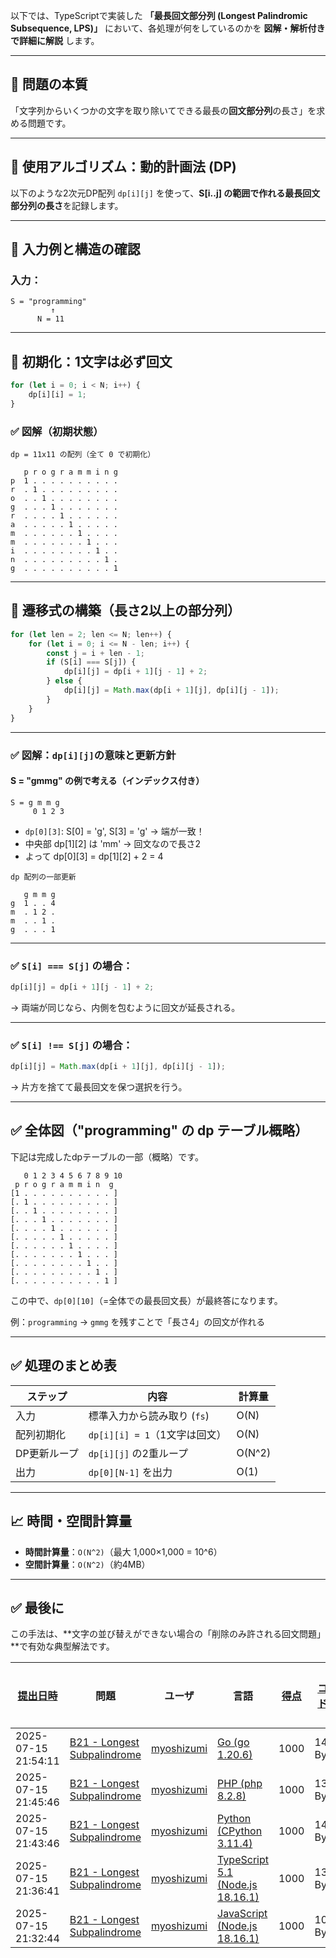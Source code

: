 以下では、TypeScriptで実装した **「最長回文部分列 (Longest Palindromic Subsequence, LPS)」** において、各処理が何をしているのかを **図解・解析付きで詳細に解説** します。

---

## 🧩 問題の本質

「文字列からいくつかの文字を取り除いてできる最長の**回文部分列**の長さ」を求める問題です。

---

## 🔧 使用アルゴリズム：**動的計画法 (DP)**

以下のような2次元DP配列 `dp[i][j]` を使って、**S\[i..j] の範囲で作れる最長回文部分列の長さ**を記録します。

---

## 📘 入力例と構造の確認

### 入力：

```
S = "programming"
         ↑
      N = 11
```

---

## 🧮 初期化：1文字は必ず回文

```ts
for (let i = 0; i < N; i++) {
    dp[i][i] = 1;
}
```

### ✅ 図解（初期状態）

```text
dp = 11x11 の配列（全て 0 で初期化）

   p r o g r a m m i n g
p  1 . . . . . . . . . .
r  . 1 . . . . . . . . .
o  . . 1 . . . . . . . .
g  . . . 1 . . . . . . .
r  . . . . 1 . . . . . .
a  . . . . . 1 . . . . .
m  . . . . . . 1 . . . .
m  . . . . . . . 1 . . .
i  . . . . . . . . 1 . .
n  . . . . . . . . . 1 .
g  . . . . . . . . . . 1
```

---

## 🔁 遷移式の構築（長さ2以上の部分列）

```ts
for (let len = 2; len <= N; len++) {
    for (let i = 0; i <= N - len; i++) {
        const j = i + len - 1;
        if (S[i] === S[j]) {
            dp[i][j] = dp[i + 1][j - 1] + 2;
        } else {
            dp[i][j] = Math.max(dp[i + 1][j], dp[i][j - 1]);
        }
    }
}
```

---

### ✅ 図解：`dp[i][j]`の意味と更新方針

#### S = "gmmg" の例で考える（インデックス付き）

```text
S = g m m g
     0 1 2 3
```

- `dp[0][3]`: S\[0] = 'g', S\[3] = 'g' → 端が一致！
- 中央部 dp\[1]\[2] は 'mm' → 回文なので長さ2
- よって dp\[0]\[3] = dp\[1]\[2] + 2 = 4

```text
dp 配列の一部更新

   g m m g
g  1 . . 4
m  . 1 2 .
m  . . 1 .
g  . . . 1
```

---

### ✅ `S[i] === S[j]` の場合：

```ts
dp[i][j] = dp[i + 1][j - 1] + 2;
```

→ 両端が同じなら、内側を包むように回文が延長される。

---

### ✅ `S[i] !== S[j]` の場合：

```ts
dp[i][j] = Math.max(dp[i + 1][j], dp[i][j - 1]);
```

→ 片方を捨てて最長回文を保つ選択を行う。

---

## ✅ 全体図（"programming" の dp テーブル概略）

下記は完成したdpテーブルの一部（概略）です。

```text
   0 1 2 3 4 5 6 7 8 9 10
 p r o g r a m m i n  g
[1 . . . . . . . . . . ]
[. 1 . . . . . . . . . ]
[. . 1 . . . . . . . . ]
[. . . 1 . . . . . . . ]
[. . . . 1 . . . . . . ]
[. . . . . 1 . . . . . ]
[. . . . . . 1 . . . . ]
[. . . . . . . 1 . . . ]
[. . . . . . . . 1 . . ]
[. . . . . . . . . 1 . ]
[. . . . . . . . . . 1 ]
```

この中で、`dp[0][10]`（=全体での最長回文長）が最終答になります。

例：`programming` → `gmmg` を残すことで「長さ4」の回文が作れる

---

## ✅ 処理のまとめ表

| ステップ     | 内容                          | 計算量 |
| ------------ | ----------------------------- | ------ |
| 入力         | 標準入力から読み取り (`fs`)   | O(N)   |
| 配列初期化   | `dp[i][i] = 1`（1文字は回文） | O(N)   |
| DP更新ループ | `dp[i][j]` の2重ループ        | O(N^2) |
| 出力         | `dp[0][N-1]` を出力           | O(1)   |

---

## 📈 時間・空間計算量

- **時間計算量**：`O(N^2)`（最大 1,000×1,000 = 10^6）
- **空間計算量**：`O(N^2)`（約4MB）

---

## ✅ 最後に

この手法は、\*\*文字の並び替えができない場合の「削除のみ許される回文問題」\*\*で有効な典型解法です。

| [提出日時](https://atcoder.jp/contests/tessoku-book/submissions/me?desc=true&orderBy=created) | 問題                                                                                          | ユーザ                                            | 言語                                                                                                        | [得点](https://atcoder.jp/contests/tessoku-book/submissions/me?desc=true&orderBy=score) | [コード長](https://atcoder.jp/contests/tessoku-book/submissions/me?orderBy=source_length) | 結果 | [実行時間](https://atcoder.jp/contests/tessoku-book/submissions/me?orderBy=time_consumption) | [メモリ](https://atcoder.jp/contests/tessoku-book/submissions/me?orderBy=memory_consumption) |                                                                       |
| --------------------------------------------------------------------------------------------- | --------------------------------------------------------------------------------------------- | ------------------------------------------------- | ----------------------------------------------------------------------------------------------------------- | --------------------------------------------------------------------------------------- | ----------------------------------------------------------------------------------------- | ---- | -------------------------------------------------------------------------------------------- | -------------------------------------------------------------------------------------------- | --------------------------------------------------------------------- |
| 2025-07-15 21:54:11                                                                           | [B21 - Longest Subpalindrome](https://atcoder.jp/contests/tessoku-book/tasks/tessoku_book_ct) | [myoshizumi](https://atcoder.jp/users/myoshizumi) | [Go (go 1.20.6)](https://atcoder.jp/contests/tessoku-book/submissions/me?f.Language=5002)                   | 1000                                                                                    | 1412 Byte                                                                                 |      | 7 ms                                                                                         | 8188 KiB                                                                                     | [詳細](https://atcoder.jp/contests/tessoku-book/submissions/67625944) |
| 2025-07-15 21:45:46                                                                           | [B21 - Longest Subpalindrome](https://atcoder.jp/contests/tessoku-book/tasks/tessoku_book_ct) | [myoshizumi](https://atcoder.jp/users/myoshizumi) | [PHP (php 8.2.8)](https://atcoder.jp/contests/tessoku-book/submissions/me?f.Language=5016)                  | 1000                                                                                    | 1336 Byte                                                                                 |      | 47 ms                                                                                        | 37492 KiB                                                                                    | [詳細](https://atcoder.jp/contests/tessoku-book/submissions/67625790) |
| 2025-07-15 21:43:46                                                                           | [B21 - Longest Subpalindrome](https://atcoder.jp/contests/tessoku-book/tasks/tessoku_book_ct) | [myoshizumi](https://atcoder.jp/users/myoshizumi) | [Python (CPython 3.11.4)](https://atcoder.jp/contests/tessoku-book/submissions/me?f.Language=5055)          | 1000                                                                                    | 1417 Byte                                                                                 |      | 140 ms                                                                                       | 25636 KiB                                                                                    | [詳細](https://atcoder.jp/contests/tessoku-book/submissions/67625751) |
| 2025-07-15 21:36:41                                                                           | [B21 - Longest Subpalindrome](https://atcoder.jp/contests/tessoku-book/tasks/tessoku_book_ct) | [myoshizumi](https://atcoder.jp/users/myoshizumi) | [TypeScript 5.1 (Node.js 18.16.1)](https://atcoder.jp/contests/tessoku-book/submissions/me?f.Language=5058) | 1000                                                                                    | 1302 Byte                                                                                 |      | 62 ms                                                                                        | 61304 KiB                                                                                    | [詳細](https://atcoder.jp/contests/tessoku-book/submissions/67625616) |
| 2025-07-15 21:32:44                                                                           | [B21 - Longest Subpalindrome](https://atcoder.jp/contests/tessoku-book/tasks/tessoku_book_ct) | [myoshizumi](https://atcoder.jp/users/myoshizumi) | [JavaScript (Node.js 18.16.1)](https://atcoder.jp/contests/tessoku-book/submissions/me?f.Language=5009)     | 1000                                                                                    | 1080 Byte                                                                                 |      | 77 ms                                                                                        | 60920 KiB                                                                                    | [詳細](https://atcoder.jp/contests/tessoku-book/submissions/67625528) |
